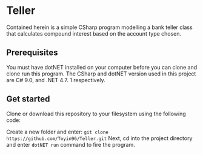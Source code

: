 # Teller
Contained herein is a simple CSharp program modelling a bank teller class that calculates compound interest based on the account type chosen.

## Prerequisites
You must have dotNET installed on your computer before you can clone and clone run this program. The CSharp and dotNET version used in this project are C# 9.0, and .NET 4.7. 1 respectively.

## Get started
Clone or download this repository to your filesystem using the following code:

Create a new folder and enter: `git clone https://github.com/Toyin96/Teller.git` Next, cd into the project directory and enter `dotNET run` command to fire the program.